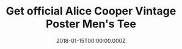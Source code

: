 ---
campaign-uuid: "c-b768d22c-a118-43b9-a2d3-736a7357adad"
type: "Product"
category: "Fashion"
date: "2018-01-15T00:00:00.000Z"
end-date: "2018-02-28T00:00:00.000Z"
disable-form: false
is_promoted: false
has_entry_page: false
title: "Get official Alice Cooper Vintage Poster Men's Tee"
competition-description: "This vintage poster design from Alice Cooper's 1979 Madhouse\
  \ Rock Tour has been re-created as a tribute to the Godfather of Shock Rock!<br\
  \ />Heavy cotton classic fit adult Gildan t-shirt with taped neck and shoulders,\
  \ pre-shrunk jersey knit and quarter-turned to eliminate creases."
banner-img: "nmemerch-alice_cooper_tee2_main.jpg"
logo-left-href: "https://nmemerch.com/products/alice-cooper-vintage-poster-mens-t-shirt?variant=26194878085"
logo-left-image: "nmemerch-logo.jpg"
logo-left-title: "NME Merch"
has-winner: false
country-restrictions:
- "GB"
---